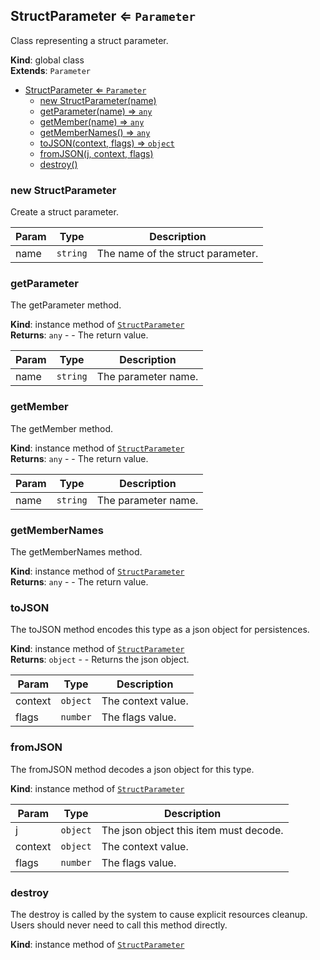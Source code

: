 <a name="StructParameter"></a>

## StructParameter ⇐ <code>Parameter</code>
Class representing a struct parameter.

**Kind**: global class  
**Extends**: <code>Parameter</code>  

* [StructParameter ⇐ <code>Parameter</code>](#StructParameter)
    * [new StructParameter(name)](#new-StructParameter)
    * [getParameter(name) ⇒ <code>any</code>](#getParameter)
    * [getMember(name) ⇒ <code>any</code>](#getMember)
    * [getMemberNames() ⇒ <code>any</code>](#getMemberNames)
    * [toJSON(context, flags) ⇒ <code>object</code>](#toJSON)
    * [fromJSON(j, context, flags)](#fromJSON)
    * [destroy()](#destroy)

<a name="new_StructParameter_new"></a>

### new StructParameter
Create a struct parameter.


| Param | Type | Description |
| --- | --- | --- |
| name | <code>string</code> | The name of the struct parameter. |

<a name="StructParameter+getParameter"></a>

### getParameter
The getParameter method.

**Kind**: instance method of [<code>StructParameter</code>](#StructParameter)  
**Returns**: <code>any</code> - - The return value.  

| Param | Type | Description |
| --- | --- | --- |
| name | <code>string</code> | The parameter name. |

<a name="StructParameter+getMember"></a>

### getMember
The getMember method.

**Kind**: instance method of [<code>StructParameter</code>](#StructParameter)  
**Returns**: <code>any</code> - - The return value.  

| Param | Type | Description |
| --- | --- | --- |
| name | <code>string</code> | The parameter name. |

<a name="StructParameter+getMemberNames"></a>

### getMemberNames
The getMemberNames method.

**Kind**: instance method of [<code>StructParameter</code>](#StructParameter)  
**Returns**: <code>any</code> - - The return value.  
<a name="StructParameter+toJSON"></a>

### toJSON
The toJSON method encodes this type as a json object for persistences.

**Kind**: instance method of [<code>StructParameter</code>](#StructParameter)  
**Returns**: <code>object</code> - - Returns the json object.  

| Param | Type | Description |
| --- | --- | --- |
| context | <code>object</code> | The context value. |
| flags | <code>number</code> | The flags value. |

<a name="StructParameter+fromJSON"></a>

### fromJSON
The fromJSON method decodes a json object for this type.

**Kind**: instance method of [<code>StructParameter</code>](#StructParameter)  

| Param | Type | Description |
| --- | --- | --- |
| j | <code>object</code> | The json object this item must decode. |
| context | <code>object</code> | The context value. |
| flags | <code>number</code> | The flags value. |

<a name="StructParameter+destroy"></a>

### destroy
The destroy is called by the system to cause explicit resources cleanup.Users should never need to call this method directly.

**Kind**: instance method of [<code>StructParameter</code>](#StructParameter)  

